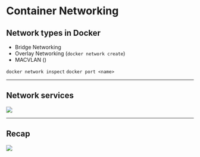 # Container Networking

## Network types in Docker

- Bridge Networking
- Overlay Networking (`docker network create`)
- MACVLAN ()

`docker network inspect`
`docker port <name>`
______

## Network services

![](/container_networking/network_services.png)
______


## Recap

![](/container_networking/network-recap.png)
